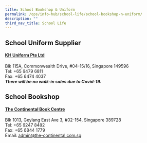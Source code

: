 ```yaml
---
title: School Bookshop & Uniform
permalink: /ops/info-hub/school-life/school-bookshop-n-uniform/
description: ""
third_nav_title: School Life
---
```

## School Uniform Supplier
#### [KH Uniform Pte Ltd](https://www.khuniform.com/)
Blk 115A, Commonwealth Drive, #04-15/16, Singapore 149596 <br>
Tel: +65 6479 6811 <br>
Fax: +65 6474 4037 <br>
**_There will be no walk-in sales due to Covid-19._**

## School Bookshop
#### [The Continental Book Centre](https://thecontinental.sg/)
Blk 1013, Geylang East Ave 3, #02-154, Singapore 389728 <br>
Tel: +65 6247 8482 <br>
Fax: +65 6844 1779 <br>
Email: [admin@the-continental.com.sg](mailto:admin@the-continental.com.sg)